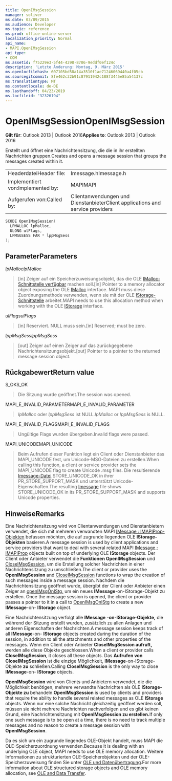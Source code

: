 ```yaml
---
title: OpenIMsgSession
manager: soliver
ms.date: 03/09/2015
ms.audience: Developer
ms.topic: reference
ms.prod: office-online-server
localization_priority: Normal
api_name:
- MAPI.OpenIMsgSession
api_type:
- COM
ms.assetid: f75229e3-5f44-4298-8706-9eddf0ef124c
description: 'Letzte Änderung: Montag, 9. März 2015'
ms.openlocfilehash: 607105bd58a14a3510f1ae71246069440a4f05cb
ms.sourcegitcommit: 8fe462c32b91c87911942c188f3445e85a54137c
ms.translationtype: MT
ms.contentlocale: de-DE
ms.lasthandoff: 04/23/2019
ms.locfileid: "32326194"
---
```

# <a name="openimsgsession"></a><span data-ttu-id="31db1-103">OpenIMsgSession</span><span class="sxs-lookup"><span data-stu-id="31db1-103">OpenIMsgSession</span></span>

  
  
<span data-ttu-id="31db1-104">**Gilt für**: Outlook 2013 | Outlook 2016</span><span class="sxs-lookup"><span data-stu-id="31db1-104">**Applies to**: Outlook 2013 | Outlook 2016</span></span> 
  
<span data-ttu-id="31db1-105">Erstellt und öffnet eine Nachrichtensitzung, die die in ihr erstellten Nachrichten gruppen.</span><span class="sxs-lookup"><span data-stu-id="31db1-105">Creates and opens a message session that groups the messages created within it.</span></span> 
  
|||
|:-----|:-----|
|<span data-ttu-id="31db1-106">Headerdatei</span><span class="sxs-lookup"><span data-stu-id="31db1-106">Header file:</span></span>  <br/> |<span data-ttu-id="31db1-107">Imessage.h</span><span class="sxs-lookup"><span data-stu-id="31db1-107">Imessage.h</span></span>  <br/> |
|<span data-ttu-id="31db1-108">Implementiert von:</span><span class="sxs-lookup"><span data-stu-id="31db1-108">Implemented by:</span></span>  <br/> |<span data-ttu-id="31db1-109">MAPI</span><span class="sxs-lookup"><span data-stu-id="31db1-109">MAPI</span></span>  <br/> |
|<span data-ttu-id="31db1-110">Aufgerufen von:</span><span class="sxs-lookup"><span data-stu-id="31db1-110">Called by:</span></span>  <br/> |<span data-ttu-id="31db1-111">Clientanwendungen und Dienstanbieter</span><span class="sxs-lookup"><span data-stu-id="31db1-111">Client applications and service providers</span></span>  <br/> |
   
```cpp
SCODE OpenIMsgSession(
  LPMALLOC lpMalloc,
  ULONG ulFlags,
  LPMSGSESS FAR * lppMsgSess
);
```

## <a name="parameters"></a><span data-ttu-id="31db1-112">Parameter</span><span class="sxs-lookup"><span data-stu-id="31db1-112">Parameters</span></span>

 <span data-ttu-id="31db1-113">_lpMalloc_</span><span class="sxs-lookup"><span data-stu-id="31db1-113">_lpMalloc_</span></span>
  
> <span data-ttu-id="31db1-114">[in] Zeiger auf ein Speicherzuweisungsobjekt, das die OLE [IMalloc-Schnittstelle verfügbar](https://docs.microsoft.com/windows/desktop/api/objidl/nn-objidl-imalloc) machen soll.</span><span class="sxs-lookup"><span data-stu-id="31db1-114">[in] Pointer to a memory allocator object exposing the OLE [IMalloc](https://docs.microsoft.com/windows/desktop/api/objidl/nn-objidl-imalloc) interface.</span></span> <span data-ttu-id="31db1-115">MAPI muss diese Zuordnungsmethode verwenden, wenn sie mit der OLE [IStorage-Schnittstelle](https://docs.microsoft.com/windows/desktop/api/objidl/nn-objidl-istorage) arbeitet.</span><span class="sxs-lookup"><span data-stu-id="31db1-115">MAPI needs to use this allocation method when working with the OLE [IStorage](https://docs.microsoft.com/windows/desktop/api/objidl/nn-objidl-istorage) interface.</span></span> 
    
 <span data-ttu-id="31db1-116">_ulFlags_</span><span class="sxs-lookup"><span data-stu-id="31db1-116">_ulFlags_</span></span>
  
> <span data-ttu-id="31db1-117">[in] Reserviert. NULL muss sein.</span><span class="sxs-lookup"><span data-stu-id="31db1-117">[in] Reserved; must be zero.</span></span> 
    
 <span data-ttu-id="31db1-118">_lppMsgSess_</span><span class="sxs-lookup"><span data-stu-id="31db1-118">_lppMsgSess_</span></span>
  
> <span data-ttu-id="31db1-119">[out] Zeiger auf einen Zeiger auf das zurückgegebene Nachrichtensitzungsobjekt.</span><span class="sxs-lookup"><span data-stu-id="31db1-119">[out] Pointer to a pointer to the returned message session object.</span></span>
    
## <a name="return-value"></a><span data-ttu-id="31db1-120">Rückgabewert</span><span class="sxs-lookup"><span data-stu-id="31db1-120">Return value</span></span>

<span data-ttu-id="31db1-121">S_OK</span><span class="sxs-lookup"><span data-stu-id="31db1-121">S_OK</span></span>
  
> <span data-ttu-id="31db1-122">Die Sitzung wurde geöffnet.</span><span class="sxs-lookup"><span data-stu-id="31db1-122">The session was opened.</span></span>
    
<span data-ttu-id="31db1-123">MAPI_E_INVALID_PARAMETER</span><span class="sxs-lookup"><span data-stu-id="31db1-123">MAPI_E_INVALID_PARAMETER</span></span>
  
>  <span data-ttu-id="31db1-124">_lpMalloc_ oder  _lppMsgSess_ ist NULL.</span><span class="sxs-lookup"><span data-stu-id="31db1-124">_lpMalloc_ or  _lppMsgSess_ is NULL.</span></span> 
    
<span data-ttu-id="31db1-125">MAPI_E_INVALID_FLAGS</span><span class="sxs-lookup"><span data-stu-id="31db1-125">MAPI_E_INVALID_FLAGS</span></span>
  
> <span data-ttu-id="31db1-126">Ungültige Flags wurden übergeben.</span><span class="sxs-lookup"><span data-stu-id="31db1-126">Invalid flags were passed.</span></span>
    
<span data-ttu-id="31db1-127">MAPI_UNICODE</span><span class="sxs-lookup"><span data-stu-id="31db1-127">MAPI_UNICODE</span></span>
  
> <span data-ttu-id="31db1-128">Beim Aufrufen dieser Funktion legt ein Client oder Dienstanbieter das MAPI_UNICODE fest, um Unicode-MSG-Dateien zu erstellen.</span><span class="sxs-lookup"><span data-stu-id="31db1-128">When calling this function, a client or service provider sets the MAPI_UNICODE flag to create Unicode .msg files.</span></span> <span data-ttu-id="31db1-129">Die resultierende [Imessage-Datei](imessageimapiprop.md) STORE_UNICODE_OK in ihrer PR_STORE_SUPPORT_MASK und unterstützt Unicode-Eigenschaften.</span><span class="sxs-lookup"><span data-stu-id="31db1-129">The resulting [Imessage](imessageimapiprop.md) file shows STORE_UNICODE_OK in its PR_STORE_SUPPORT_MASK and supports Unicode properties.</span></span> 
    
## <a name="remarks"></a><span data-ttu-id="31db1-130">Hinweise</span><span class="sxs-lookup"><span data-stu-id="31db1-130">Remarks</span></span>

<span data-ttu-id="31db1-131">Eine Nachrichtensitzung wird von Clientanwendungen und Dienstanbietern verwendet, die sich mit mehreren verwandten MAPI [IMessage : IMAPIProp-Objekten](imessageimapiprop.md) befassen möchten, die auf zugrunde liegenden OLE **IStorage-Objekten** basieren.</span><span class="sxs-lookup"><span data-stu-id="31db1-131">A message session is used by client applications and service providers that want to deal with several related MAPI [IMessage : IMAPIProp](imessageimapiprop.md) objects built on top of underlying OLE **IStorage** objects.</span></span> <span data-ttu-id="31db1-132">Der Client oder Anbieter verwendet die **Funktionen OpenIMsgSession** und [CloseIMsgSession,](closeimsgsession.md) um die Erstellung solcher Nachrichten in einer Nachrichtensitzung zu umschließen.</span><span class="sxs-lookup"><span data-stu-id="31db1-132">The client or provider uses the **OpenIMsgSession** and [CloseIMsgSession](closeimsgsession.md) functions to wrap the creation of such messages inside a message session.</span></span> <span data-ttu-id="31db1-133">Nachdem die Nachrichtensitzung geöffnet wurde, übergibt der Client oder Anbieter einen Zeiger an [openIMsgOnIStg,](openimsgonistg.md) um ein neues **IMessage**-on-IStorage-Objekt zu erstellen. </span><span class="sxs-lookup"><span data-stu-id="31db1-133">Once the message session is opened, the client or provider passes a pointer to it in a call to [OpenIMsgOnIStg](openimsgonistg.md) to create a new **IMessage**-on- **IStorage** object.</span></span> 
  
<span data-ttu-id="31db1-134">Eine Nachrichtensitzung verfolgt alle **IMessage** **-on-IStorage-Objekte,** die während der Sitzung erstellt wurden, zusätzlich zu allen Anlagen und anderen Eigenschaften der Nachrichten.</span><span class="sxs-lookup"><span data-stu-id="31db1-134">A message session keeps track of all **IMessage**-on- **IStorage** objects created during the duration of the session, in addition to all the attachments and other properties of the messages.</span></span> <span data-ttu-id="31db1-135">Wenn ein Client oder Anbieter **CloseIMsgSession aufruft,** werden alle diese Objekte geschlossen.</span><span class="sxs-lookup"><span data-stu-id="31db1-135">When a client or provider calls **CloseIMsgSession**, it closes all these objects.</span></span> <span data-ttu-id="31db1-136">Das **Aufrufen von CloseIMsgSession** ist die einzige Möglichkeit, **IMessage**-on-IStorage-Objekte **zu** schließen.</span><span class="sxs-lookup"><span data-stu-id="31db1-136">Calling **CloseIMsgSession** is the only way to close **IMessage**-on- **IStorage** objects.</span></span> 
  
 <span data-ttu-id="31db1-137">**OpenIMsgSession** wird von Clients und Anbietern verwendet, die die Möglichkeit benötigen, mehrere verwandte Nachrichten als OLE **IStorage-Objekte zu** behandeln.</span><span class="sxs-lookup"><span data-stu-id="31db1-137">**OpenIMsgSession** is used by clients and providers that require the ability to handle several related messages as OLE **IStorage** objects.</span></span> <span data-ttu-id="31db1-138">Wenn nur eine solche Nachricht gleichzeitig geöffnet werden soll, müssen sie nicht mehrere Nachrichten nachverfolgen und es gibt keinen Grund, eine Nachrichtensitzung mit **OpenIMsgSession zu erstellen.**</span><span class="sxs-lookup"><span data-stu-id="31db1-138">If only one such message is to be open at a time, there is no need to track multiple messages and no reason to create a message session with **OpenIMsgSession**.</span></span> 
  
<span data-ttu-id="31db1-139">Da es sich um ein zugrunde liegendes OLE-Objekt handelt, muss MAPI die OLE-Speicherzuordnung verwenden.</span><span class="sxs-lookup"><span data-stu-id="31db1-139">Because it is dealing with an underlying OLE object, MAPI needs to use OLE memory allocation.</span></span> <span data-ttu-id="31db1-140">Weitere Informationen zu strukturierten OLE-Speicherobjekten und der OLE-Speicherzuweisung finden Sie unter [OLE und Datenübertragung](https://msdn.microsoft.com/library/d4a57956-37ba-44ca-8efc-bf617ad5e77b.aspx).</span><span class="sxs-lookup"><span data-stu-id="31db1-140">For more information about OLE structured storage objects and OLE memory allocation, see [OLE and Data Transfer](https://msdn.microsoft.com/library/d4a57956-37ba-44ca-8efc-bf617ad5e77b.aspx).</span></span> 
  

